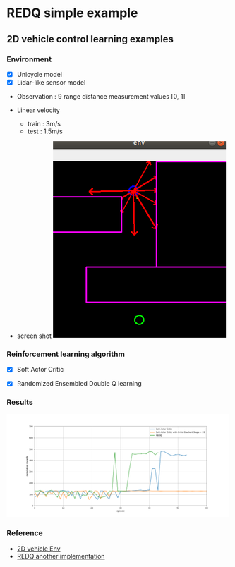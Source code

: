 # REDQ simple example

## 2D vehicle control learning examples

### Environment
- [x] Unicycle model
- [x] Lidar-like sensor model
- Observation : 9 range distance measurement values [0, 1]
- Linear velocity
    - train : 3m/s
    - test : 1.5m/s

- screen shot
![screenshot](./example/img/screenshot.png)


### Reinforcement learning algorithm 
- [x] Soft Actor Critic
- [x] Randomized Ensembled Double Q learning


### Results
![comparison](./example/img/comparison.png)


### Reference
- [2D vehicle Env](https://github.com/MorvanZhou/Reinforcement-learning-with-tensorflow)
- [REDQ another implementation](https://github.com/BY571/Randomized-Ensembled-Double-Q-learning-REDQ-)